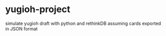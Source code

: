 # yugioh-project
simulate yugioh draft with python and rethinkDB assuming cards exported in JSON format
